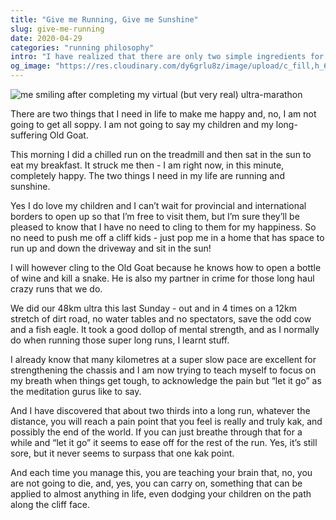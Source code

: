 ```yaml
---
title: "Give me Running, Give me Sunshine"
slug: give-me-running
date: 2020-04-29
categories: "running philosophy"
intro: "I have realized that there are only two simple ingredients for true happiness in life, and I seem to have been blessed with plenty of both. I also completed a 48km ultra, and made another discover along the weary way."
og_image: "https://res.cloudinary.com/dy6grlu8z/image/upload/c_fill,h_630,w_1200/v1588170442/r1tn7jvq9kfqsx1desiq.jpg"
---
```


<img src="https://res.cloudinary.com/dy6grlu8z/image/upload/c_scale,w_1061/v1588170442/r1tn7jvq9kfqsx1desiq.jpg" alt="me smiling after completing my virtual (but very real) ultra-marathon">

There are two things that I need in life to make me happy and, no, I am not going to get all soppy. I am not going to say my children and my long-suffering Old Goat.

This morning I did a chilled run on the treadmill and then sat in the sun to eat my breakfast. It struck me then - I am right now, in this minute, completely happy. The two things I need in my life are running and sunshine.

Yes I do love my children and I can’t wait for provincial and international borders to open up so that I’m free to visit them, but I’m sure they’ll be pleased to know that I have no need to cling to them for my happiness. So no need to push me off a cliff kids - just pop me in a home that has space to run up and down the driveway and sit in the sun!

I will however cling to the Old Goat because he knows how to open a bottle of wine and kill a snake. He is also my partner in crime for those long haul crazy runs that we do.

We did our 48km ultra this last Sunday - out and in 4 times on a 12km stretch of dirt road, no water tables and no spectators, save the odd cow and a fish eagle. It took a good dollop of mental strength, and as I normally do when running those super long runs, I learnt stuff.

I already know that many kilometres at a super slow pace are excellent for strengthening the chassis and I am now trying to teach myself to focus on my breath when things get tough, to acknowledge the pain but “let it go” as the meditation gurus like to say.

And I have discovered that about two thirds into a long run, whatever the distance, you will reach a pain point that you feel is really and truly kak, and possibly the end of the world. If you can just breathe through that for a while and “let it go” it seems to ease off for the rest of the run. Yes, it’s still sore, but it never seems to surpass that one kak point.

And each time you manage this, you are teaching your brain that, no, you are not going to die, and, yes, you can carry on, something that can be applied to almost anything in life, even dodging your children on the path along the cliff face.
